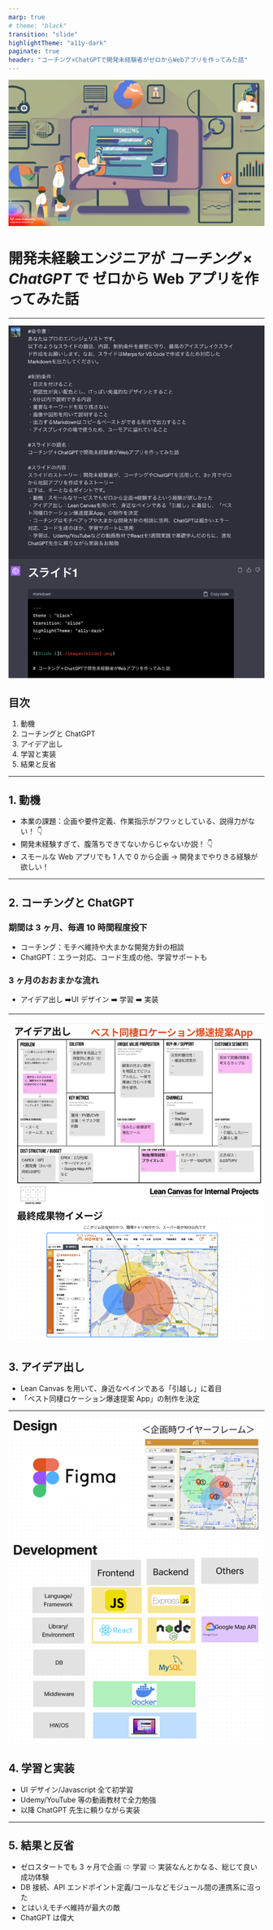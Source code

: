 ```yaml
---
marp: true
# theme: "black"
transition: "slide"
highlightTheme: "a11y-dark"
paginate: true
header: "コーチング×ChatGPTで開発未経験者がゼロからWebアプリを作ってみた話"
---
```


![bg opacity:0.2](./images/bg.jpg)

# 開発未経験エンジニアが **_コーチング_** × **_ChatGPT_** で **ゼロ**から **Web アプリ**を作ってみた話

<!-- - ある日のエバンジェリストの冒険 -->

---

![bg 70% right:50%](./images/GPT_Slide.png)

## 目次

1. 動機
2. コーチングと ChatGPT
3. アイデア出し
4. 学習と実装
5. 結果と反省

---

## 1. 動機

- 本業の課題：企画や要件定義、作業指示がフワッとしている、説得力がない！
  👇
- 開発未経験すぎて、腹落ちできてないからじゃないか説！
  👇
- スモールな Web アプリでも 1 人で 0 から企画 → 開発までやりきる経験が欲しい！

---

## 2. コーチングと ChatGPT

### 期間は 3 ヶ月、毎週 10 時間程度投下

- コーチング：モチベ維持や大まかな開発方針の相談
- ChatGPT：エラー対応、コード生成の他、学習サポートも

### 3 ヶ月のおおまかな流れ

- アイデア出し ➡️UI デザイン ➡️ 学習 ➡️ 実装

---

![bg 90% right:40%](./images/Idea.png)

## 3. アイデア出し

- Lean Canvas を用いて、身近なペインである「引越し」に着目
- 「ベスト同棲ロケーション爆速提案 App」の制作を決定

---

![bg 90% right:40%](./images/Design_TechStack.png)

## 4. 学習と実装

- UI デザイン/Javascript 全て初学習
- Udemy/YouTube 等の動画教材で全力勉強
- 以降 ChatGPT 先生に頼りながら実装

---

## 5. 結果と反省

- ゼロスタートでも 3 ヶ月で企画 ⇨ 学習 ⇨ 実装なんとかなる、総じて良い成功体験
- DB 接続、API エンドポイント定義/コールなどモジュール間の連携系に沼った
- とはいえモチベ維持が最大の敵
- ChatGPT は偉大
